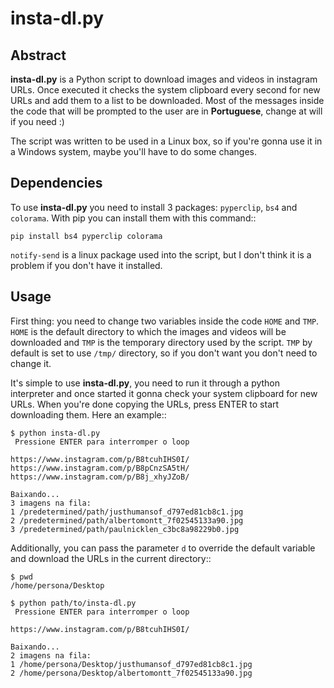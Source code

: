 insta-dl.py
========


Abstract
--------

**insta-dl.py** is a Python script to download images and videos in instagram URLs. Once executed it checks the system clipboard every second for new URLs and add them to a list to be downloaded. Most of the messages inside the code that will be prompted to the user are in **Portuguese**, change at will if you need :)

The script was written to be used in a Linux box, so if you're gonna use it in a Windows system, maybe you'll have to do some changes.

Dependencies
--------

To use **insta-dl.py** you need to install 3 packages: `pyperclip`, `bs4` and `colorama`.
With pip you can install them with this command::

    pip install bs4 pyperclip colorama

`notify-send` is a linux package used into the script, but I don't think it is a problem if you don't have it installed.

Usage
--------

First thing: you need to change two variables inside the code `HOME` and `TMP`. `HOME` is the default directory to which the images and videos will be downloaded and `TMP` is the temporary directory used by the script. `TMP` by default is set to use `/tmp/` directory, so if you don't want you don't need to change it.

It's simple to use **insta-dl.py**, you need to run it through a python interpreter and once started it gonna check your system clipboard for new URLs. When you're done copying the URLs, press ENTER to start downloading them. Here an example::

    $ python insta-dl.py
     Pressione ENTER para interromper o loop
    
    https://www.instagram.com/p/B8tcuhIHS0I/
    https://www.instagram.com/p/B8pCnzSA5tH/
    https://www.instagram.com/p/B8j_xhyJZoB/

    Baixando...
    3 imagens na fila:
    1 /predetermined/path/justhumansof_d797ed81cb8c1.jpg
    2 /predetermined/path/albertomontt_7f02545133a90.jpg
    3 /predetermined/path/paulnicklen_c3bc8a98229b0.jpg

Additionally, you can pass the parameter `d` to override the default variable and download the URLs in the current directory::

    $ pwd
    /home/persona/Desktop
    
    $ python path/to/insta-dl.py
     Pressione ENTER para interromper o loop
    
    https://www.instagram.com/p/B8tcuhIHS0I/

    Baixando...
    2 imagens na fila:
    1 /home/persona/Desktop/justhumansof_d797ed81cb8c1.jpg
    2 /home/persona/Desktop/albertomontt_7f02545133a90.jpg


